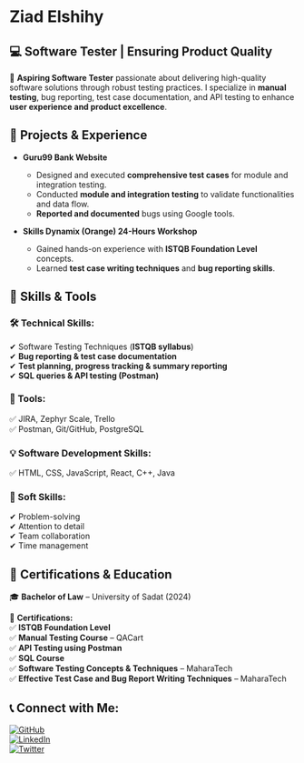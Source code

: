 # **Ziad Elshihy**

## **💻 Software Tester | Ensuring Product Quality**

🔹 **Aspiring Software Tester** passionate about delivering high-quality software solutions through robust testing practices. I specialize in **manual testing**, bug reporting, test case documentation, and API testing to enhance **user experience and product excellence**.

## **📌 Projects & Experience**

- **Guru99 Bank Website**  
  - Designed and executed **comprehensive test cases** for module and integration testing.  
  - Conducted **module and integration testing** to validate functionalities and data flow.  
  - **Reported and documented** bugs using Google tools.  

- **Skills Dynamix (Orange) 24-Hours Workshop**  
  - Gained hands-on experience with **ISTQB Foundation Level** concepts.  
  - Learned **test case writing techniques** and **bug reporting skills**.  

## **🚀 Skills & Tools**

### **🛠 Technical Skills:**  
✔ Software Testing Techniques (**ISTQB syllabus**)  
✔ **Bug reporting & test case documentation**  
✔ **Test planning, progress tracking & summary reporting**  
✔ **SQL queries & API testing (Postman)**  

### **📌 Tools:**  
✅ JIRA, Zephyr Scale, Trello  
✅ Postman, Git/GitHub, PostgreSQL  

### **💡 Software Development Skills:**  
✅ HTML, CSS, JavaScript, React, C++, Java  

### **🌟 Soft Skills:**  
✔ Problem-solving  
✔ Attention to detail  
✔ Team collaboration  
✔ Time management  

## **📜 Certifications & Education**

🎓 **Bachelor of Law** – University of Sadat (2024)  

📜 **Certifications:**  
✅ **ISTQB Foundation Level**  
✅ **Manual Testing Course** – QACart  
✅ **API Testing using Postman**  
✅ **SQL Course**  
✅ **Software Testing Concepts & Techniques** – MaharaTech  
✅ **Effective Test Case and Bug Report Writing Techniques** – MaharaTech  

## **📞 Connect with Me:**
[![GitHub](https://img.icons8.com/material-outlined/48/000000/github.png)](https://github.com/ziad-elshihy)  
[![LinkedIn](https://img.icons8.com/color/48/000000/linkedin.png)](https://www.linkedin.com/in/ziad-elshihy-ab683b218/)  
[![Twitter](https://img.icons8.com/color/48/000000/twitter.png)](https://twitter.com/ZiadElshihy)  
